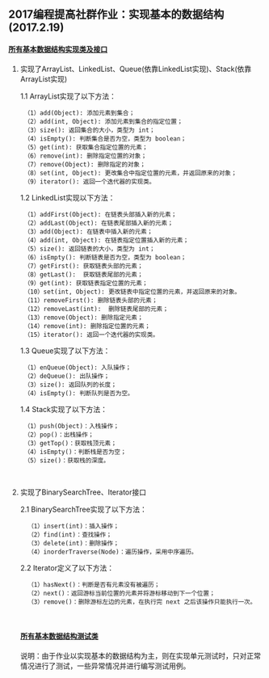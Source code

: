 ##  2017编程提高社群作业：实现基本的数据结构(2017.2.19)

####    [所有基本数据结构实现类及接口](https://github.com/china-kook/coding2017/tree/master/group18/935542673/Coding/20170219/src/com/ikook/basic_data_structure)

1. 实现了ArrayList、LinkedList、Queue(依靠LinkedList实现)、Stack(依靠ArrayList实现)

   1.1  ArrayList实现了以下方法：

   ```
    （1）add(Object): 添加元素到集合；
    （2）add(int, Object): 添加元素到集合的指定位置；
    （3）size(): 返回集合的大小，类型为 int；
    （4）isEmpty(): 判断集合是否为空，类型为 boolean；
    （5）get(int): 获取集合指定位置的元素；
    （6）remove(int): 删除指定位置的对象；
    （7）remove(Object): 删除指定的对象；
    （8）set(int, Object): 更改集合中指定位置的元素，并返回原来的对象；
    （9）iterator(): 返回一个迭代器的实现类。
   ```

   1.2  LinkedList实现以下方法：

   ```
    （1）addFirst(Object): 在链表头部插入新的元素；
    （2）addLast(Object): 在链表尾部插入新的元素；
    （3）add(Object): 在链表中插入新的元素；
    （4）add(int, Object): 在链表指定位置插入新的元素；
    （5）size(): 返回链表的大小，类型为 int；
    （6）isEmpty(): 判断链表是否为空，类型为 boolean；
    （7）getFirst(): 获取链表头部的元素；
    （8）getLast():  获取链表尾部的元素；
    （9）get(int): 获取链表指定位置的元素；
    （10）set(int, Object): 更改链表中指定位置的元素，并返回原来的对象。
    （11）removeFirst(): 删除链表头部的元素；
    （12）removeLast(int):  删除链表尾部的元素；
    （13）remove(Object): 删除指定元素；
    （14）remove(int): 删除指定位置的元素；
    （15）iterator(): 返回一个迭代器的实现类。         
   ```

   1.3  Queue实现了以下方法：

   ```
    （1）enQueue(Object): 入队操作；
    （2）deQueue(): 出队操作；
    （3）size(): 返回队列的长度；
    （4）isEmpty(): 判断队列是否为空。
   ```

   1.4  Stack实现了以下方法：

   ```
    （1）push(Object)：入栈操作；
    （2）pop()：出栈操作；
    （3）getTop()：获取栈顶元素；
    （4）isEmpty()：判断栈是否为空；
    （5）size()：获取栈的深度。
   ```
   ​

2. 实现了BinarySearchTree、Iterator接口

   2.1  BinarySearchTree实现了以下方法：

   ```
     （1）insert(int)：插入操作；
     （2）find(int)：查找操作；
     （3）delete(int)：删除操作；
     （4）inorderTraverse(Node)：遍历操作，采用中序遍历。
   ```

   2.2  Iterator定义了以下方法：

   ```
     （1）hasNext()：判断是否有元素没有被遍历；
     （2）next()：返回游标当前位置的元素并将游标移动到下一个位置；
     （3）remove()：删除游标左边的元素，在执行完 next 之后该操作只能执行一次。
   ```
   ​

   #### [所有基本数据结构测试类](https://github.com/china-kook/coding2017/tree/master/group18/935542673/Coding/20170219/junit/com/ikook/basic_data_structure)

    说明：由于作业以实现基本的数据结构为主，则在实现单元测试时，只对正常情况进行了测试，一些异常情况并进行编写测试用例。
